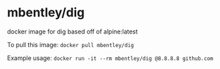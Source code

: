 mbentley/dig
============

docker image for dig
based off of alpine:latest

To pull this image:
`docker pull mbentley/dig`

Example usage:
`docker run -it --rm mbentley/dig @8.8.8.8 github.com`
